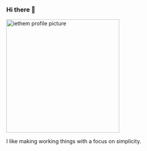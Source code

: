 ### Hi there 👋

<img src="https://github.com/iethem/iethem/assets/18339167/8129863a-8a06-4a95-b2e1-2d576c516b58" alt="iethem profile picture" width="300" height="auto" />

I like making working things with a focus on simplicity.

<!--
**iethem/iethem** is a ✨ _special_ ✨ repository because its `README.md` (this file) appears on your GitHub profile.

Here are some ideas to get you started:

- 🔭 I’m currently working on ...
- 🌱 I’m currently learning ...
- 👯 I’m looking to collaborate on ...
- 🤔 I’m looking for help with ...
- 💬 Ask me about ...
- 📫 How to reach me: ...
- 😄 Pronouns: ...
- ⚡ Fun fact: ...
-->
